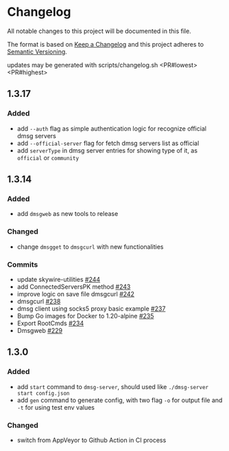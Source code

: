 # Changelog
All notable changes to this project will be documented in this file.

The format is based on [Keep a Changelog](http://keepachangelog.com/en/1.0.0/)
and this project adheres to [Semantic Versioning](http://semver.org/spec/v2.0.0.html).

updates may be generated with scripts/changelog.sh <PR#lowest> <PR#highest>

## 1.3.17

### Added
- add `--auth` flag as simple authentication logic for recognize official dmsg servers
- add `--official-server` flag for fetch dmsg servers list as official
- add `serverType` in dmsg server entries for showing type of it, as `official` or `community`

## 1.3.14

### Added
- add `dmsgweb` as new tools to release

### Changed
- change `dmsgget` to `dmsgcurl` with new functionalities

### Commits
-   update skywire-utilities  [#244](https://github.com/skycoin/dmsg/pull/244)
-   add ConnectedServersPK method  [#243](https://github.com/skycoin/dmsg/pull/243)
-   improve logic on save file dmsgcurl  [#242](https://github.com/skycoin/dmsg/pull/242)
-   dmsgcurl  [#238](https://github.com/skycoin/dmsg/pull/238)
-   dmsg client using socks5 proxy basic example  [#237](https://github.com/skycoin/dmsg/pull/237)
-   Bump Go images for Docker to 1.20-alpine  [#235](https://github.com/skycoin/dmsg/pull/235)
-   Export RootCmds  [#234](https://github.com/skycoin/dmsg/pull/234)
-   Dmsgweb  [#229](https://github.com/skycoin/dmsg/pull/229)


## 1.3.0

### Added
- add `start` command to `dmsg-server`, should used like `./dmsg-server start config.json`
- add `gen` command to generate config, with two flag `-o` for output file and `-t` for using test env values

### Changed
- switch from AppVeyor to Github Action in CI process
